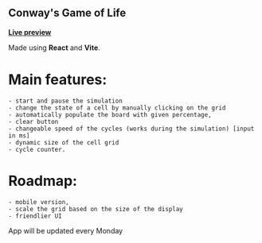 ## Conway's Game of Life

**[Live preview](https://accnotfound.ovh/conway.html)**

Made using **React** and **Vite**.

# Main features:

    - start and pause the simulation
    - change the state of a cell by manually clicking on the grid
    - automatically populate the board with given percentage,
    - clear button
    - changeable speed of the cycles (works during the simulation) [input in ms]
    - dynamic size of the cell grid
    - cycle counter.

# Roadmap:

    - mobile version,
    - scale the grid based on the size of the display
    - friendlier UI

App will be updated every Monday
